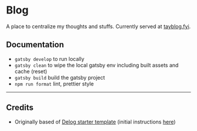 # Blog

A place to centralize my thoughts and stuffs. Currently served at [tayblog.fyi](https://tayblog.fyi/).

## Documentation

- `gatsby develop` to run locally
- `gatsby clean` to wipe the local gatsby env including built assets and cache (reset)
- `gatsby build` build the gatsby project
- `npm run format` lint, prettier style

---

## Credits

- Originally based of [Delog starter template](https://github.com/W3Layouts/gatsby-starter-delog) (initial instructions [here](https://w3layouts.com/delog-gatsby-starter-netlify-cms/))
